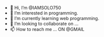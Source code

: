- 👋 Hi, I’m @IAMSOLO750
- 👀 I’m interested in programming.
- 🌱 I’m currently learning web programming.
- 💞️ I’m looking to collaborate on ...
- 📫 How to reach me ... ON @GMAIL

<!---
IAMSOLO750/IAMSOLO750 is a ✨ special ✨ repository because its `README.md` (this file) appears on your GitHub profile.
You can click the Preview link to take a look at your changes.
--->
